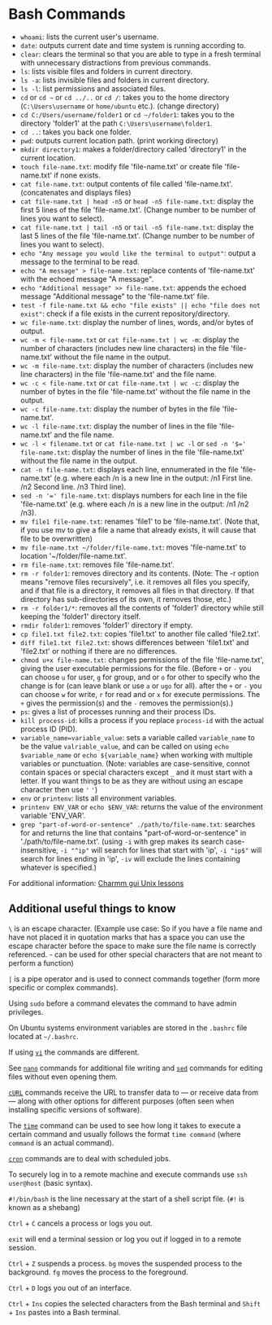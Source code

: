 # Bash Commands

- `whoami`: lists the current user's username.
- `date`: outputs current date and time system is running according to.
- `clear`: clears the terminal so that you are able to type in a fresh terminal with unnecessary distractions from previous commands.
- `ls`: lists visible files and folders in current directory.
- `ls -a`: lists invisible files and folders in current directory.
- `ls -l`: list permissions and associated files.
- `cd` or `cd ~` or `cd ../..` or `cd /`: takes you to the home directory (`C:\Users\username` or `home/ubuntu` etc.). (change directory)
- `cd C:/Users/username/folder1` or `cd ~/folder1`: takes you to the directory 'folder1' at the path `C:\Users\username\folder1`.
- `cd ..`: takes you back one folder.
- `pwd`: outputs current location path. (print working directory)
- `mkdir directory1`: makes a folder/directory called 'directory1' in the current location.
- `touch file-name.txt`: modify file 'file-name.txt' or create file 'file-name.txt' if none exists.
- `cat file-name.txt`: output contents of file called 'file-name.txt'. (concatenates and displays files)
- `cat file-name.txt | head -n5` or `head -n5 file-name.txt`: display the first 5 lines of the file 'file-name.txt'. (Change number to be number of lines you want to select).
- `cat file-name.txt | tail -n5` or `tail -n5 file-name.txt`: display the last 5 lines of the file 'file-name.txt'. (Change number to be number of lines you want to select).
- `echo "Any message you would like the terminal to output"`: output a message to the terminal to be read.
- `echo "A message" > file-name.txt`: replace contents of 'file-name.txt' with the echoed message "A message".
- `echo "Additional message" >> file-name.txt`: appends the echoed message "Additional message" to the 'file-name.txt' file.
- `test -f file-name.txt && echo "file exists" || echo "file does not exist"`: check if a file exists in the current repository/directory.
- `wc file-name.txt`: display the number of lines, words, and/or bytes of output.
- `wc -m < file-name.txt` or `cat file-name.txt | wc -m`: display the number of characters (includes new line characters) in the file 'file-name.txt' without the file name in the output.
- `wc -m file-name.txt`: display the number of characters (includes new line characters) in the file 'file-name.txt' and the file name.
- `wc -c < file-name.txt`  or `cat file-name.txt | wc -c`: display the number of bytes in the file 'file-name.txt' without the file name in the output.
- `wc -c file-name.txt`: display the number of bytes in the file 'file-name.txt'.
- `wc -l file-name.txt`: display the number of lines in the file 'file-name.txt' and the file name.
- `wc -l < filename.txt` or `cat file-name.txt | wc -l` or `sed -n '$=' file-name.txt`: display the number of lines in the file 'file-name.txt' without the file name in the output.
- `cat -n file-name.txt`: displays each line, ennumerated in the file 'file-name.txt' (e.g. where each /n is a new line in the output: /n1 First line. /n2 Second line. /n3 Third line).
- `sed -n '=' file-name.txt`: displays numbers for each line in the file 'file-name.txt' (e.g. where each /n is a new line in the output: /n1 /n2 /n3).
- `mv file1 file-name.txt`: renames 'file1' to be 'file-name.txt'. (Note that, if you use mv to give a file a name that already exists, it will cause that file to be overwritten)
- `mv file-name.txt ~/folder/file-name.txt`: moves 'file-name.txt' to location '~/folder/file-name.txt'.
- `rm file-name.txt`: removes file 'file-name.txt'.
- `rm -r folder1`: removes directory and its contents. (Note: The -r option means "remove files recursively", i.e. it removes all files you specify, and if that file is a directory, it removes all files in that directory. If that directory has sub-directories of its own, it removes those, etc.)
- `rm -r folder1/*`: removes all the contents of 'folder1' directory while still keeping the 'folder1' directory itself.
- `rmdir folder1`: removes 'folder1' directory if empty.
- `cp file1.txt file2.txt`: copies 'file1.txt' to another file called 'file2.txt'.
- `diff file1.txt file2.txt`: shows differences between 'file1.txt' and 'file2.txt' or nothing if there are no differences.
- `chmod u+x file-name.txt`: changes permissions of the file 'file-name.txt', giving the user executable permissions for the file. (Before `+` or `-` you can choose `u` for user, `g` for group, and or `o` for other to specify who the change is for (can leave blank or use `a` or `ugo` for all). after the `+` or `-` you can choose `w` for write, `r` for read and or `x` for execute permissions. The `+` gives the permission(s) and the `-` removes the permission(s).)
- `ps`: gives a list of processes running and their process IDs.
- `kill process-id`: kills a process if you replace `process-id` with the actual process ID (PID).
- `variable_name=variable_value`: sets a variable called `variable_name` to be the value `valriable_value`, and can be called on using `echo $variable_name` or `echo ${variable_name}` when working with multiple variables or punctuation. (Note: variables are case-sensitive, connot contain spaces or special characters except `_` and it must start with a letter. If you want things to be as they are without using an escape character then use `'` `'`)
- `env` or `printenv`: lists all environment variables.
- `printenv ENV_VAR` or `echo $ENV_VAR`: returns the value of the environment variable 'ENV_VAR'.
- `grep "part-of-word-or-sentence" ./path/to/file-name.txt`: searches for and returns the line that contains "part-of-word-or-sentence" in './path/to/file-name.txt'. (using `-i` with grep makes its search case-insensitive, `-i "^ip"` will search for lines that start with 'ip', `-i "ip$"` will search for lines ending in 'ip', `-iv` will exclude the lines containing whatever is specified.)

For additional information: [Charmm gui Unix lessons](https://charmm-gui.org/?doc=lecture&module=unix&lesson=1)

## Additional useful things to know

`\` is an escape character. (Example use case: So if you have a file name and have not placed it in quotation marks that has a space you can use the escape character before the space to make sure the file name is correctly referenced. - can be used for other special characters that are not meant to perform a function)

`|` is a pipe operator and is used to connect commands together (form more specific or complex commands).

Using `sudo` before a command elevates the command to have admin privileges.

On Ubuntu systems environment variables are stored in the `.bashrc` file located at `~/.bashrc`.

If using [`vi`](https://www.redhat.com/sysadmin/introduction-vi-editor) the commands are different.

See [`nano`](https://www.hostinger.co.uk/tutorials/how-to-install-and-use-nano-text-editor) commands for additional file writing and [`sed`](https://www.geeksforgeeks.org/sed-command-in-linux-unix-with-examples/) commands for editing files without even opening them.

[`cURL`](https://blog.hubspot.com/website/curl-command#:~:text=Client%20URL%20) commands receive the URL to transfer data to — or receive data from — along with other options for different purposes (often seen when installing specific versions of software).

The [`time`](https://www.hostinger.co.uk/tutorials/linux-time-command/) command can be used to see how long it takes to execute a certain command and usually follows the format `time command` (where `command` is an actual command).

[`cron`](https://opensource.com/article/21/7/cron-linux#:~:text=The%20cron%20system%20is%20a,run%20commands%20on%20a%20schedule.&text=30%20readers%20like%20this.&text=SA%20Seth%20Kenlon-,The%20cron%20system%20is%20a%20method%20to%20automatically%20run%20commands,a%20file%20called%20a%20crontab.) commands are to deal with scheduled jobs.

To securely log in to a remote machine and execute commands use `ssh user@host` (basic syntax).

`#!/bin/bash` is the line necessary at the start of a shell script file. (`#!` is known as a shebang)

`Ctrl` + `C` cancels a process or logs you out.

`exit` will end a terminal session or log you out if logged in to a remote session.

`Ctrl` + `Z` suspends a process. `bg` moves the suspended process to the background. `fg` moves the process to the foreground.

`Ctrl` + `D` logs you out of an interface.

`Ctrl` + `Ins` copies the selected characters from the Bash terminal and `Shift` + `Ins` pastes into a Bash terminal.
